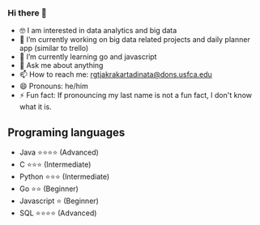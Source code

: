 ### Hi there 👋

- :nerd_face: I am interested in data analytics and big data
- 🔭 I’m currently working on big data related projects and daily planner app (similar to trello)
- 🌱 I’m currently learning go and javascript
- 💬 Ask me about anything
- 📫 How to reach me: rgtjakrakartadinata@dons.usfca.edu
- 😄 Pronouns: he/him
- ⚡ Fun fact: If pronouncing my last name is not a fun fact, I don't know what it is.

## Programing languages
- Java :star::star::star::star: (Advanced)
- C :star::star::star: (Intermediate)
- Python :star::star::star: (Intermediate)
- Go :star::star: (Beginner)
- Javascript :star: (Beginner)
- SQL :star::star::star::star: (Advanced)
